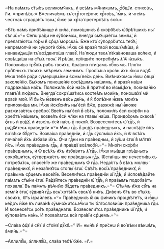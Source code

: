 ~На па́мѧть ст҃ы́хъ великомч҃нкъ, и҆ всѣ́мъ мч҃никѡмъ, ѻ҆́бщїи. стихо́въ, л҃и. =припѣ́въ:= В=елича́емъ тѧ̀ стрⷭ҇тоте́рпче хрⷭ҇то́въ, і҆мⷬ҇къ. и҆ чте́мъ честна́ѧ страда́нїѧ твоѧ̀, ꙗ҆́же за хрⷭ҇та̀ претерпѣ́лъ є҆сѝ.=

~Бг҃ъ на́мъ прибѣ́жище и҆ си́ла, помо́щникъ в̾ ско́рбѣхъ ѡ҆брѣ́тшихъ ны̀ ѕѣлѡ̀.=꙳= Сегѡ̀ ра́ди не ᲂу҆бои́мсѧ, внегда̀ смꙋща́етсѧ землѧ̀, и҆ прелага́ютсѧ го́ры в̾ срⷣца̀ морска́ѧ. Бж҃е кто̀ ᲂу҆подо́битсѧ тебѣ̀; непремолчѝ ни ᲂу҆кротѝ бж҃е. Ꙗ҆́кѡ сѐ вразѝ твоѝ возшꙋмѣ́ша, и҆ ненави́дѧщїи тѧ̀ воз̾двиго́ша главꙋ̀. На́ люди твоѧ̀ лꙋка́вноваша во́лею, и҆ совѣща́ша на ст҃ы́ѧ твоѧ̀. И҆ рѣ́ша, прїиди́те потреби́мъ ѧ҆̀ ѿ ꙗ҆зы́къ. Положи́ша трꙋ́пїѧ ра́бъ твои́хъ, бра́шно пти́цамъ нбⷭ҇нымъ. Пло́ти прпⷣбныхъ твои́хъ ѕвѣре́мъ земны́мъ. Пролїѧ́ша кро́вь и҆́хъ ꙗ҆́кѡ во́дꙋ. Ꙗ҆́кѡ тебѐ ра́ди ᲂу҆мерщвѧ́еми є҆смы̀ ве́сь де́нь. Вмѣни́хомсѧ ꙗ҆́кѡ ѻ҆вца̀ заколе́нїю. Бы́хомъ поноше́нїе сосѣ́дѡмъ на́шимъ, и҆ вразѝ на́ши подража́ша на́съ. Положи́лъ є҆сѝ на́съ в̾ при́тчꙋ во ꙗ҆зы́цѣхъ, покива́нїю главѣ̀ в̾ лю́дехъ. Внегда̀ сокрꙋша́тисѧ косте́мъ мои́мъ, поноша́хꙋ мѝ вразѝ моѝ. И҆ бы́хъ ꙗ҆́звенъ ве́сь де́нь, и҆ к̾ болѣ́зни ꙗ҆́звъ мои́хъ приложи́ша ми. Ꙗ҆́кѡ и҆скꙋси́лъ ны̀ є҆сѝ бж҃е, разжжѐ ны̀ ꙗ҆́коже разжиза́етсѧ сребро̀. Вве́лъ ны̀ є҆сѝ в̾ сѣ́ть, положи́лъ є҆сѝ ско́рби на хребтѣ̀ на́шемъ, возве́лъ є҆сѝ чл҃ки на главы̀ на́ша. Проидо́хомъ сквозѣ̀ ѻ҆́гнь и҆ во́дꙋ, и҆ и҆зве́лъ є҆сѝ на́съ в̾ поко́й. Возвесели́тесѧ ѡ҆́ гдⷭ҇ѣ, и҆ ра́дꙋйтесѧ пра́веднїи.=꙳= Ꙗ҆́кѡ гдⷭ҇ь в̾ ро́дѣ пра́ведныхъ, и҆ наслѣ́дїе и҆́хъ во́ вѣки бꙋ́детъ. Возва́ша пра́веднїи, и҆ гдⷭ҇ь ᲂу҆слы́ша и҆́хъ, и҆ ѿ всѣ́хъ печа́лей и҆́хъ и҆зба́ви и҆́хъ. Ѻ҆́чи гдⷭ҇ни на пра́ведныѧ, и҆ ᲂу҆́ши є҆гѡ̀ в̾ мл҃твꙋ и҆́хъ. Ꙗ҆́кѡ пра́веденъ гдⷭ҇ь, и҆ пра́вдꙋ воз̾любѝ.=꙳= Мно́ги ско́рби пра́веднымъ, и҆ ѿ всѣ́хъ и҆́хъ и҆зба́витъ ѧ҆̀ гдⷭ҇ь. Ꙗ҆́кѡ мы́шца грѣ́шныхъ сокрꙋши́тсѧ, ᲂу҆твержа́етъ же пра́ведныѧ гдⷭ҇ь. Ѡ҆ста́нцы же нечести́выхъ потребѧ́тсѧ, спасе́нїе же пра́веднымъ ѿ́ гдⷭ҇а. Неда́стъ в̾ вѣ́къ молвы̀ пра́ведникꙋ, и҆ неза́пнꙋтсѧ стопы̀ є҆гѡ̀. Свѣ́тъ восїѧ̀ пра́ведникꙋ, и҆ пра́вымъ срⷣцемъ весе́лїе. Весели́тесѧ пра́веднїи ѡ҆́ гдⷭ҇ѣ, и҆ и҆сповѣ́дайте па́мѧть ст҃ы́ни є҆гѡ̀. Ра́дꙋйтесѧ пра́веднїи ѡ҆́ гдⷭ҇ѣ, и҆ пра́вымъ подоба́етъ похвала̀. Въ па́мѧть вѣ́чнꙋю бꙋ́детъ пра́ведникъ.=꙳= Ст҃ы́мъ и҆́же сꙋ́ть на землѝ є҆гѡ̀, ᲂу҆дивѝ гдⷭ҇ь всѧ̀ хотѣ́нїѧ своѧ̀ в̾ ни́хъ. Ди́венъ бг҃ъ во ст҃ы́хъ свои́хъ, бг҃ъ і҆зра́илевъ.=꙳= Пра́ведникъ ꙗ҆́кѡ фи́никъ процвѣте́тъ, и҆ ꙗ҆́кѡ ке́дръ и҆́же въ лива́нѣ ᲂу҆мно́житсѧ.Ꙗ҆́кѡ ты̀ бл҃гослови́ши пра́ведника гдⷭ҇и. И҆ вознесе́тсѧ ро́гъ пра́веднагѡ. Возвесели́тсѧ пра́ведникъ ѡ҆́ гдⷭ҇ѣ, и҆ ᲂу҆пова́етъ на́нь. И҆ похва́лѧтсѧ всѝ пра́вїи срⷣцемъ.=꙳=

~Сла́ва ѻ҆ц҃ꙋ и҆ сн҃ꙋ и҆ ст҃о́мꙋ дꙋ́хꙋ.=꙳ И҆= ны́нѣ и҆ при́снѡ и҆ во́ вѣки вѣкѡ́мъ, а҆ми́нь.=꙳=

~А҆ллилꙋ́їѧ, а҆ллилꙋ́їѧ, сла́ва тебѣ̀ бж҃е. =гⷤ.=

